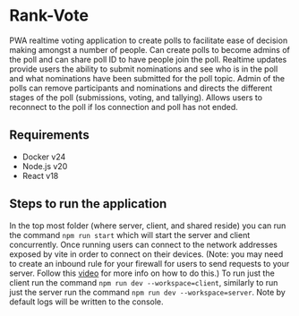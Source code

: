 # Rank-Vote
PWA realtime voting application to create polls to facilitate ease of decision making amongst a number of people. Can create polls to become admins of the poll and can share poll ID to have people join the poll. Realtime updates provide users the ability to submit nominations and see who is in the poll and what nominations have been submitted for the poll topic. Admin of the polls can remove participants and nominations and directs the different stages of the poll (submissions, voting, and tallying). Allows users to reconnect to the poll if los connection and poll has not ended.

## Requirements 
- Docker v24
- Node.js v20
- React v18

## Steps to run the application
In the top most folder (where server, client, and shared reside) you can run the command `npm run start` which will start the server and client concurrently. Once running users can connect to the network addresses exposed by vite in order to connect on their devices. (Note: you may need to create an inbound rule for your firewall for users to send requests to your server. Follow this [video](https://www.youtube.com/watch?v=uRYHX4EwYYA) for more info on how to do this.) To run just the client run the command `npm run dev --workspace=client`, similarly to run just the server run the command `npm run dev --workspace=server`. Note by default logs will be written to the console.
